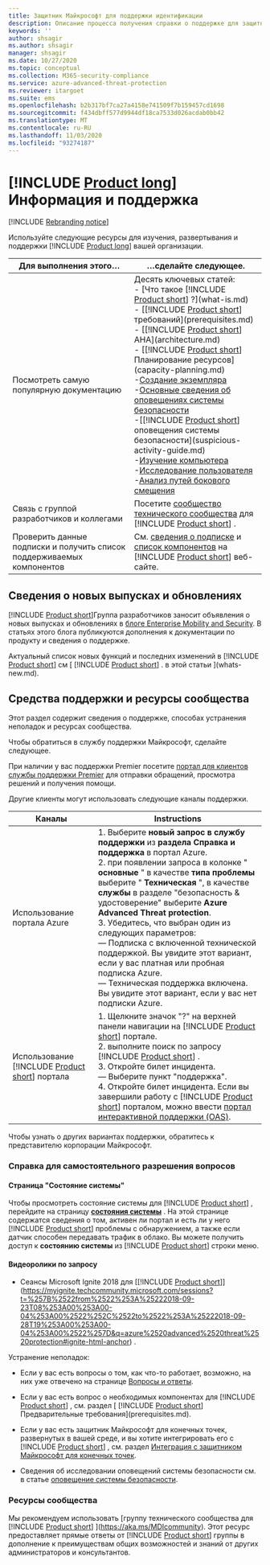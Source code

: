 ```yaml
---
title: Защитник Майкрософт для поддержки идентификации
description: Описание процесса получения справки о поддержке для защитника Майкрософт по удостоверениям.
keywords: ''
author: shsagir
ms.author: shsagir
manager: shsagir
ms.date: 10/27/2020
ms.topic: conceptual
ms.collection: M365-security-compliance
ms.service: azure-advanced-threat-protection
ms.reviewer: itargoet
ms.suite: ems
ms.openlocfilehash: b2b317bf7ca27a4158e741509f7b159457cd1698
ms.sourcegitcommit: f434dbff577d9944df18ca7533d026acdab0bb42
ms.translationtype: MT
ms.contentlocale: ru-RU
ms.lasthandoff: 11/03/2020
ms.locfileid: "93274187"
---
```

# <a name="product-long-information-and-support"></a>[!INCLUDE [Product long](includes/product-long.md)] Информация и поддержка

[!INCLUDE [Rebranding notice](includes/rebranding.md)]

Используйте следующие ресурсы для изучения, развертывания и поддержки [!INCLUDE [Product long](includes/product-long.md)] вашей организации.

|Для выполнения этого…|…сделайте следующее.|
|----|----|
|Посмотреть самую популярную документацию|Десять ключевых статей:<br>- [Что такое [!INCLUDE [Product short](includes/product-short.md)] ?](what-is.md)<br>- [[!INCLUDE [Product short](includes/product-short.md)] требований](prerequisites.md)<br>- [[!INCLUDE [Product short](includes/product-short.md)] AHA](architecture.md)<br>- [[!INCLUDE [Product short](includes/product-short.md)] Планирование ресурсов](capacity-planning.md)<br>-[Создание экземпляра](install-step1.md)<br>-[Основные сведения об оповещениях системы безопасности](understanding-security-alerts.md)<br>-[[!INCLUDE [Product short](includes/product-short.md)] оповещения системы безопасности](suspicious-activity-guide.md)<br>-[Изучение компьютера](investigate-a-computer.md)<br>-[Исследование пользователя](investigate-a-user.md)<br>-[Анализ путей бокового смещения](investigate-lateral-movement-path.md)
|Связь с группой разработчиков и коллегами|Посетите [сообщество технического сообщества](https://techcommunity.microsoft.com/t5/Azure-Advanced-Threat-Protection/bd-p/AzureAdvancedThreatProtection) для [!INCLUDE [Product short](includes/product-short.md)] .|
|Проверить данные подписки и получить список поддерживаемых компонентов|См. [сведения о подписке](https://www.microsoft.com/cloud-platform/azure-information-protection-pricing) и [список компонентов](https://www.microsoft.com/cloud-platform/azure-information-protection-features) на [!INCLUDE [Product short](includes/product-short.md)] веб-сайте.|

## <a name="information-about-new-releases-and-updates"></a>Сведения о новых выпусках и обновлениях

[!INCLUDE [Product short](includes/product-short.md)]Группа разработчиков заносит объявления о новых выпусках и обновлениях в [блоге Enterprise Mobility and Security](https://cloudblogs.microsoft.com/enterprisemobility/author/microsoft-advanced-threat-analytics-team/). В статьях этого блога публикуются дополнения к документации по продукту и сведения о поддержке.

Актуальный список новых функций и последних изменений в [!INCLUDE [Product short](includes/product-short.md)] см [ [!INCLUDE [Product short](includes/product-short.md)] . в этой статьи ](whats-new.md).

## <a name="support-options-and-community-resources"></a>Средства поддержки и ресурсы сообщества

Этот раздел содержит сведения о поддержке, способах устранения неполадок и ресурсах сообщества.

Чтобы обратиться в службу поддержки Майкрософт, сделайте следующее.

При наличии у вас поддержки Premier посетите [портал для клиентов службы поддержки Premier](https://premier.microsoft.com/) для отправки обращений, просмотра решений и получения помощи.

Другие клиенты могут использовать следующие каналы поддержки.

| Каналы|Instructions|
|------|-----|
|Использование портала Azure|1. Выберите **новый запрос в службу поддержки** из **раздела Справка и поддержка** в портал Azure. <br>2. при появлении запроса в колонке " **основные** " в качестве **типа проблемы** выберите " **Техническая** ", в качестве **службы** в разделе "безопасность & удостоверение" выберите **Azure Advanced Threat protection**. <br>3. Убедитесь, что выбран один из следующих параметров:<br>— Подписка с включенной технической поддержкой. Вы увидите этот вариант, если у вас платная или пробная подписка Azure.<br>— Техническая поддержка включена. Вы увидите этот вариант, если у вас нет подписки Azure.|
|Использование [!INCLUDE [Product short](includes/product-short.md)] портала| 1. Щелкните значок "?" на верхней панели навигации на [!INCLUDE [Product short](includes/product-short.md)] портале.<br>2. выполните поиск по запросу [!INCLUDE [Product short](includes/product-short.md)] .<br>3. Откройте билет инцидента.<br>— Выберите пункт "поддержка".<br>4. Откройте билет инцидента. Если вы завершили работу с [!INCLUDE [Product short](includes/product-short.md)] порталом, можно ввести [портал интерактивной поддержки (OAS)](https://support.microsoft.com/assistedsupportproducts). |

Чтобы узнать о других вариантах поддержки, обратитесь к представителю корпорации Майкрософт.

### <a name="self-help"></a>Справка для самостоятельного разрешения вопросов

#### <a name="system-status-page"></a>Страница "Состояние системы"

Чтобы просмотреть состояние системы для [!INCLUDE [Product short](includes/product-short.md)] , перейдите на страницу [**состояния системы**](https://health.atp.azure.com/) . На этой странице содержатся сведения о том, активен ли портал и есть ли у него [!INCLUDE [Product short](includes/product-short.md)] проблемы с обнаружением, а также если датчик способен передавать трафик в облако. Вы можете получить доступ к **состоянию системы** из [!INCLUDE [Product short](includes/product-short.md)] строки меню.

#### <a name="on-demand-videos"></a>Видеоролики по запросу

- Сеансы Microsoft Ignite 2018 для [[!INCLUDE [Product short](includes/product-short.md)]](https://myignite.techcommunity.microsoft.com/sessions?t=%257B%2522from%2522%253A%25222018-09-23T08%253A00%253A00-04%253A00%2522%252C%2522to%2522%253A%25222018-09-28T19%253A00%253A00-04%253A00%2522%257D&q=azure%2520advanced%2520threat%2520protection#ignite-html-anchor) .

Устранение неполадок:

- Если у вас есть вопросы о том, как что-то работает, возможно, на них уже отвечено на странице [Вопросы и ответы](technical-faq.md).

- Если у вас есть вопрос о необходимых компонентах для [!INCLUDE [Product short](includes/product-short.md)] , см. раздел [ [!INCLUDE [Product short](includes/product-short.md)] Предварительные требования](prerequisites.md).

- Если у вас есть защитник Майкрософт для конечных точек, развернутых в вашей среде, и вы хотите интегрировать его с [!INCLUDE [Product short](includes/product-short.md)] , см. раздел [Интеграция с защитником Майкрософт для конечных точек](integrate-mde.md).

- Сведения об исследовании оповещений системы безопасности см. в статье [оповещение системы безопасности](suspicious-activity-guide.md).

### <a name="community-resources"></a>Ресурсы сообщества

Мы рекомендуем использовать [группу технического сообщества для [!INCLUDE [Product short](includes/product-short.md)] ](https://aka.ms/MDIcommunity). Этот ресурс предоставляет прямые ответы от [!INCLUDE [Product short](includes/product-short.md)] группы в дополнение к преимуществам общих возможностей и знаний от других администраторов и консультантов.
